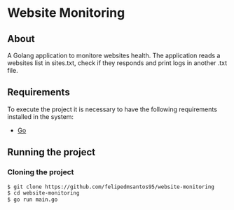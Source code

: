 # Website Monitoring
## About

A Golang application to monitore websites health. The application reads a websites list in sites.txt, check if they responds and print logs in another .txt file.


## Requirements

To execute the project it is necessary to have the following requirements installed in the system:

- [Go](https://go.dev/dl/)

## Running the project

### Cloning the project

```bash
$ git clone https://github.com/felipedmsantos95/website-monitoring
$ cd website-monitoring
$ go run main.go
```

